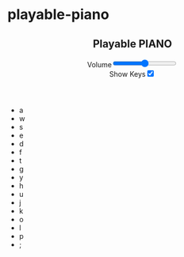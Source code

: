 # playable-piano
<!DOCTYPE html>
<html lang="en" dir="ltr">
  <head>
    <meta charset="utf-8">
    <title>Playable Piano JavaScript</title>
    <link rel="stylesheet" href="style.css">
    <meta name="viewport" content="width=device-width, initial-scale=1.0">
    <script src="script.js" defer></script>
  </head>
  <body>
    <div class="wrapper">
      <header>
        <h2>Playable PIANO</h2>
        <div class="column volume-slider">
          <span>Volume</span><input type="range" min="0" max="1" value="0.5" step="any">
        </div>
        <div class="column keys-checkbox">
          <span>Show Keys</span><input type="checkbox" checked>
        </div>
      </header>
      <ul class="piano-keys">
        <li class="key white" data-key="a"><span>a</span></li>
        <li class="key black" data-key="w"><span>w</span></li>
        <li class="key white" data-key="s"><span>s</span></li>
        <li class="key black" data-key="e"><span>e</span></li>
        <li class="key white" data-key="d"><span>d</span></li>
        <li class="key white" data-key="f"><span>f</span></li>
        <li class="key black" data-key="t"><span>t</span></li>
        <li class="key white" data-key="g"><span>g</span></li>
        <li class="key black" data-key="y"><span>y</span></li>
        <li class="key white" data-key="h"><span>h</span></li>
        <li class="key black" data-key="u"><span>u</span></li>
        <li class="key white" data-key="j"><span>j</span></li>
        <li class="key white" data-key="k"><span>k</span></li>
        <li class="key black" data-key="o"><span>o</span></li>
        <li class="key white" data-key="l"><span>l</span></li>
        <li class="key black" data-key="p"><span>p</span></li>
        <li class="key white" data-key=";"><span>;</span></li>
      </ul>
    </div>

  </body>
</html>
